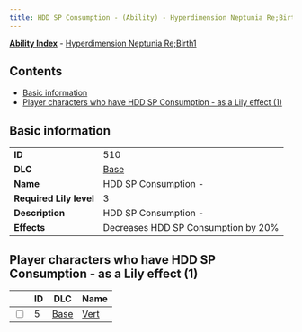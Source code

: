 ```yaml
---
title: HDD SP Consumption - (Ability) - Hyperdimension Neptunia Re;Birth1
---
```


[**Ability Index**](/neptunia/rb1/ability/index.html) - [Hyperdimension Neptunia Re;Birth1](/neptunia/rb1)

## Contents

- [Basic information](#basic-information)
- [Player characters who have HDD SP Consumption - as a Lily effect (1)](#player-characters-who-have-hdd-sp-consumption-as-a-lily-effect-1)

## Basic information

|   |   |
| -- | -- |
| **ID** | 510 |
| **DLC** | [Base](/neptunia/rb1/dlc/1-base.html) |
| **Name** | HDD SP Consumption - |
| **Required Lily level** | 3 |
| **Description** | HDD SP Consumption - |
| **Effects** | Decreases HDD SP Consumption by 20% |


## Player characters who have HDD SP Consumption - as a Lily effect (1)

|    | ID | DLC | Name |
| -- | -- | --- | ---- |
| <input type="checkbox" id="rb1-player-1-5" class="trackbox" /> | 5 | [Base](/neptunia/rb1/dlc/1-base.html) | [Vert](/neptunia/rb1/player/1-5-vert.html) |
